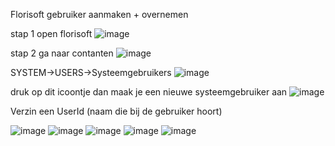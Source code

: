 Florisoft gebruiker aanmaken + overnemen

stap 1 open florisoft
![image](https://github.com/user-attachments/assets/3479f6b1-8e06-4459-bfe8-f0da0ae465ad)

stap 2 ga naar contanten
![image](https://github.com/user-attachments/assets/c083b65c-119d-4157-88d4-126cab806065)

SYSTEM->USERS->Systeemgebruikers
![image](https://github.com/user-attachments/assets/a27d1173-2a56-4fbf-8f33-94aefd34911c)


druk op dit icoontje dan maak je een nieuwe systeemgebruiker aan
![image](https://github.com/user-attachments/assets/e40a5420-0707-4d96-90d0-c0ee1e6748d9)


Verzin een UserId (naam die bij de gebruiker hoort)



![image](https://github.com/user-attachments/assets/0f3e3fb0-8fb2-4626-ab25-e507ee97a538)
![image](https://github.com/user-attachments/assets/56a347a5-0894-4672-b1a4-9045bac47551)
![image](https://github.com/user-attachments/assets/4edc3469-4343-42ee-99ff-ac085c7d8b9b)
![image](https://github.com/user-attachments/assets/3babd579-7ce1-4783-977c-bf0faa36b47a)
![image](https://github.com/user-attachments/assets/dca0724c-5bde-4129-b65d-aaec54473a84)
